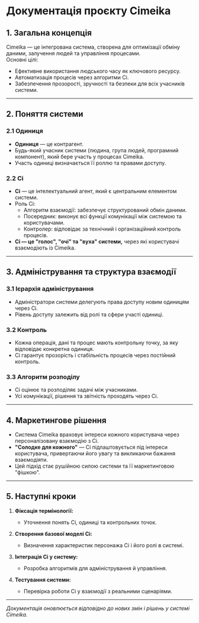 # Документація проєкту Cimeika

## 1. Загальна концепція
Cimeika — це інтегрована система, створена для оптимізації обміну даними, залучення людей та управління процесами.  
Основні цілі:  
- Ефективне використання людського часу як ключового ресурсу.  
- Автоматизація процесів через алгоритми Ci.  
- Забезпечення прозорості, зручності та безпеки для всіх учасників системи.  

---

## 2. Поняття системи

### **2.1 Одиниця**
- **Одиниця** — це контрагент.  
- Будь-який учасник системи (людина, група людей, програмний компонент), який бере участь у процесах Cimeika.  
- Участь одиниці визначається її роллю та правами доступу.  

### **2.2 Ci**
- **Ci** — це інтелектуальний агент, який є центральним елементом системи.  
- Роль Ci:
  - Алгоритм взаємодії: забезпечує структурований обмін даними.
  - Посередник: виконує всі функції комунікації між системою та користувачами.
  - Контролер: відповідає за технічний і організаційний контроль процесів.
- **Ci — це "голос", "очі" та "вуха" системи,** через які користувачі взаємодіють із Cimeika.  

---

## 3. Адміністрування та структура взаємодії

### **3.1 Ієрархія адміністрування**
- Адміністратори системи делегують права доступу новим одиницям через Ci.  
- Рівень доступу залежить від ролі та сфери участі одиниці.  

### **3.2 Контроль**
- Кожна операція, дані та процес мають контрольну точку, за яку відповідає конкретна одиниця.  
- Ci гарантує прозорість і стабільність процесів через постійний контроль.  

### **3.3 Алгоритм розподілу**
- Ci оцінює та розподіляє задачі між учасниками.  
- Усі комунікації, рішення та звітність проходять через Ci.  

---

## 4. Маркетингове рішення
- Система Cimeika враховує інтереси кожного користувача через персоналізовану взаємодію з Ci.  
- **"Солодке для кожного"** — Ci підлаштовується під інтереси користувача, привертаючи його увагу та викликаючи бажання взаємодіяти.  
- Цей підхід стає рушійною силою системи та її маркетинговою "фішкою".  

---

## 5. Наступні кроки

1. **Фіксація термінології:**  
   - Уточнення понять Ci, одиниці та контрольних точок.  

2. **Створення базової моделі Ci:**  
   - Визначення характеристик персонажа Ci і його ролі в системі.  

3. **Інтеграція Ci у систему:**  
   - Розробка алгоритмів для адміністрування й управління.  

4. **Тестування системи:**  
   - Перевірка роботи Ci у взаємодії з реальними сценаріями.  

---

*Документація оновлюється відповідно до нових змін і рішень у системі Cimeika.*
